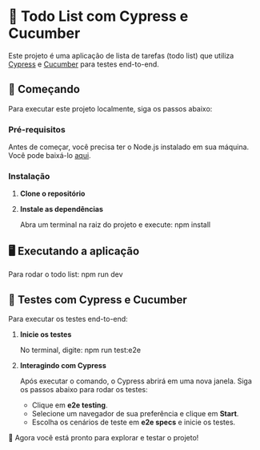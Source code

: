 # 📝 Todo List com Cypress e Cucumber

Este projeto é uma aplicação de lista de tarefas (todo list) que utiliza [Cypress](https://www.cypress.io/) e [Cucumber](https://cucumber.io/) para testes end-to-end.

## 🚀 Começando

Para executar este projeto localmente, siga os passos abaixo:

### Pré-requisitos

Antes de começar, você precisa ter o Node.js instalado em sua máquina. Você pode baixá-lo [aqui](https://nodejs.org/).

### Instalação

1. **Clone o repositório**

2. **Instale as dependências**

   Abra um terminal na raiz do projeto e execute: npm install

## 🖥️ Executando a aplicação

Para rodar o todo list: npm run dev

## 🧪 Testes com Cypress e Cucumber

Para executar os testes end-to-end:

1. **Inicie os testes**

   No terminal, digite: npm run test:e2e

2. **Interagindo com Cypress**

   Após executar o comando, o Cypress abrirá em uma nova janela. Siga os passos abaixo para rodar os testes:

   - Clique em **e2e testing**.
   - Selecione um navegador de sua preferência e clique em **Start**.
   - Escolha os cenários de teste em **e2e specs** e inicie os testes.

🎉 Agora você está pronto para explorar e testar o projeto!
